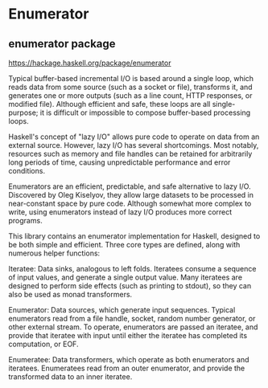 # Enumerator

## enumerator package
https://hackage.haskell.org/package/enumerator

Typical buffer-based incremental I/O is based around a single loop, which reads data from some source (such as a socket or file), transforms it, and generates one or more outputs (such as a line count, HTTP responses, or modified file). Although efficient and safe, these loops are all single-purpose; it is difficult or impossible to compose buffer-based processing loops.

Haskell's concept of "lazy I/O" allows pure code to operate on data from an external source. However, lazy I/O has several shortcomings. Most notably, resources such as memory and file handles can be retained for arbitrarily long periods of time, causing unpredictable performance and error conditions.

Enumerators are an efficient, predictable, and safe alternative to lazy I/O. Discovered by Oleg Kiselyov, they allow large datasets to be processed in near-constant space by pure code. Although somewhat more complex to write, using enumerators instead of lazy I/O produces more correct programs.

This library contains an enumerator implementation for Haskell, designed to be both simple and efficient. Three core types are defined, along with numerous helper functions:

Iteratee: Data sinks, analogous to left folds. Iteratees consume a sequence of input values, and generate a single output value. Many iteratees are designed to perform side effects (such as printing to stdout), so they can also be used as monad transformers.

Enumerator: Data sources, which generate input sequences. Typical enumerators read from a file handle, socket, random number generator, or other external stream. To operate, enumerators are passed an iteratee, and provide that iteratee with input until either the iteratee has completed its computation, or EOF.

Enumeratee: Data transformers, which operate as both enumerators and iteratees. Enumeratees read from an outer enumerator, and provide the transformed data to an inner iteratee.
